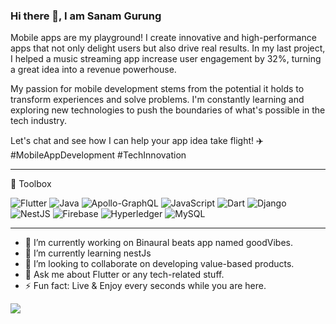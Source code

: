 ### Hi there 👋, I am Sanam Gurung 

Mobile apps are my playground! I create innovative and high-performance apps that not only delight users but also drive real results. In my last project, I helped a music streaming app increase user engagement by 32%, turning a great idea into a revenue powerhouse.

My passion for mobile development stems from the potential it holds to transform experiences and solve problems. I'm constantly learning and exploring new technologies to push the boundaries of what's possible in the tech industry. 

Let's chat and see how I can help your app idea take flight! ✈️ #MobileAppDevelopment #TechInnovation

---

🧰 Toolbox

![Flutter](https://img.shields.io/badge/Flutter-%2302569B.svg?style=for-the-badge&logo=Flutter&logoColor=white)
![Java](https://img.shields.io/badge/java-%23ED8B00.svg?style=for-the-badge&logo=java&logoColor=white)
![Apollo-GraphQL](https://img.shields.io/badge/-ApolloGraphQL-311C87?style=for-the-badge&logo=apollo-graphql)
![JavaScript](https://img.shields.io/badge/javascript-%23323330.svg?style=for-the-badge&logo=javascript&logoColor=%23F7DF1E)
![Dart](https://img.shields.io/badge/dart-%230175C2.svg?style=for-the-badge&logo=dart&logoColor=white)
![Django](https://img.shields.io/badge/django-%23092E20.svg?style=for-the-badge&logo=django&logoColor=white)
![NestJS](https://img.shields.io/badge/nestjs-%23E0234E.svg?style=for-the-badge&logo=nestjs&logoColor=white)
  ![Firebase](https://img.shields.io/badge/Firebase-039BE5?style=for-the-badge&logo=Firebase&logoColor=white)
  ![Hyperledger](https://img.shields.io/badge/hyperledger-2F3134?style=for-the-badge&logo=hyperledger&logoColor=white)
  ![MySQL](https://img.shields.io/badge/mysql-%2300f.svg?style=for-the-badge&logo=mysql&logoColor=white) 


---


- 🔭 I’m currently working on Binaural beats app named goodVibes.
- 🌱 I’m currently learning nestJs
- 👯 I’m looking to collaborate on developing value-based products.
- 💬 Ask me about Flutter or any tech-related stuff.
- ⚡ Fun fact: Live & Enjoy every seconds while you are here.

<img src="https://github-readme-stats.vercel.app/api?username=Sanam-Bdr-Gurung&&show_icons=true&title_color=ffffff&icon_color=bb2acf&text_color=daf7dc&bg_color=151515">
